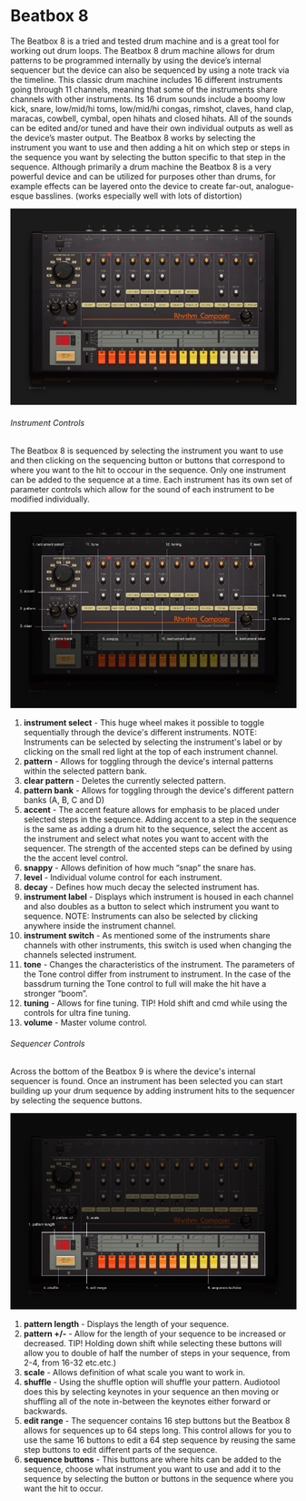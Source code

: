 # Beatbox 8

The Beatbox 8 is a tried and tested drum machine and is a great tool for
working out drum loops. The Beatbox 8 drum machine allows for drum
patterns to be programmed internally by using the device’s internal
sequencer but the device can also be sequenced by using a note track via
the timeline. This classic drum machine includes 16 different
instruments going through 11 channels, meaning that some of the
instruments share channels with other instruments. Its 16 drum sounds
include a boomy low kick, snare, low/mid/hi toms, low/mid/hi congas,
rimshot, claves, hand clap, maracas, cowbell, cymbal, open hihats and
closed hihats. All of the sounds can be edited and/or tuned and have
their own individual outputs as well as the device’s master output. The
Beatbox 8 works by selecting the instrument you want to use and then
adding a hit on which step or steps in the sequence you want by
selecting the button specific to that step in the sequence. Although
primarily a drum machine the Beatbox 8 is a very powerful device and can
be utilized for purposes other than drums, for example effects can be
layered onto the device to create far-out, analogue-esque basslines.
(works especially well with lots of distortion)

![ /images/beat\_eight.png]( /images/beat_eight.png
" /images/beat_eight.png")

###### Instrument Controls

The Beatbox 8 is sequenced by selecting the instrument you want to use
and then clicking on the sequencing button or buttons that correspond to
where you want to the hit to occour in the sequence. Only one instrument
can be added to the sequence at a time. Each instrument has its own set
of parameter controls which allow for the sound of each instrument to be
modified individually.

![ /images/beat\_eight2.png]( /images/beat_eight2.png
" /images/beat_eight2.png")

1.  **instrument select** - This huge wheel makes it possible to toggle
    sequentially through the device's different instruments. NOTE:
    Instruments can be selected by selecting the instrument's label or
    by clicking on the small red light at the top of each instrument
    channel.
2.  **pattern** - Allows for toggling through the device's internal
    patterns within the selected pattern bank.
3.  **clear pattern** - Deletes the currently selected pattern.
4.  **pattern bank** - Allows for toggling through the device's
    different pattern banks (A, B, C and D)
5.  **accent** - The accent feature allows for emphasis to be placed
    under selected steps in the sequence. Adding accent to a step in the
    sequence is the same as adding a drum hit to the sequence, select
    the accent as the instrument and select what notes you want to
    accent with the sequencer. The strength of the accented steps can be
    defined by using the the accent level control.
6.  **snappy** - Allows definition of how much “snap” the snare has.
7.  **level** - Individual volume control for each instrument.
8.  **decay** - Defines how much decay the selected instrument has.
9.  **instrument label** - Displays which instrument is housed in each
    channel and also doubles as a button to select which instrument you
    want to sequence. NOTE: Instruments can also be selected by clicking
    anywhere inside the instrument channel.
10. **instrument switch** - As mentioned some of the instruments share
    channels with other instruments, this switch is used when changing
    the channels selected instrument.
11. **tone** - Changes the characteristics of the instrument. The
    parameters of the Tone control differ from instrument to instrument.
    In the case of the bassdrum turning the Tone control to full will
    make the hit have a stronger “boom”.
12. **tuning** - Allows for fine tuning. TIP\! Hold shift and cmd while
    using the controls for ultra fine tuning.
13. **volume** - Master volume control.

###### Sequencer Controls

Across the bottom of the Beatbox 9 is where the device's internal
sequencer is found. Once an instrument has been selected you can start
building up your drum sequence by adding instrument hits to the
sequencer by selecting the sequence buttons.

![ /images/beat\_eight3.png]( /images/beat_eight3.png
" /images/beat_eight3.png")

1.  **pattern length** - Displays the length of your sequence.
2.  **pattern +/-** - Allow for the length of your sequence to be
    increased or decreased. TIP\! Holding down shift while selecting
    these buttons will allow you to double of half the number of steps
    in your sequence, from 2-4, from 16-32 etc.etc.)
3.  **scale** - Allows definition of what scale you want to work in.
4.  **shuffle** - Using the shuffle option will shuffle your pattern.
    Audiotool does this by selecting keynotes in your sequence an then
    moving or shuffling all of the note in-between the keynotes either
    forward or backwards.
5.  **edit range** - The sequencer contains 16 step buttons but the
    Beatbox 8 allows for sequences up to 64 steps long. This control
    allows for you to use the same 16 buttons to edit a 64 step sequence
    by reusing the same step buttons to edit different parts of the
    sequence.
6.  **sequence buttons** - This buttons are where hits can be added to
    the sequence, choose what instrument you want to use and add it to
    the sequence by selecting the button or buttons in the sequence
    where you want the hit to occur.
